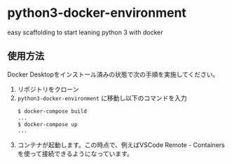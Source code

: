 # python3-docker-environment
easy scaffolding to start leaning python 3 with docker

## 使用方法

Docker Desktopをインストール済みの状態で次の手順を実施してください。

1. リポジトリをクローン
2. `python3-docker-environment` に移動し以下のコマンドを入力
    ```bash
    $ docker-compose build
    ...
    $ docker-compose up
    ...
    ```
3. コンテナが起動します。この時点で、例えばVSCode Remote - Containers を使って接続できるようになっています。
